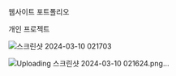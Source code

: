 
웹사이트 포트폴리오

개인 프로젝트


![스크린샷 2024-03-10 021703](https://github.com/tenxx10/web-pofol/assets/143534556/a38c8a58-7998-44e0-8e86-738d2e3d646d)

![Uploading 스크린샷 2024-03-10 021624.png…]()
